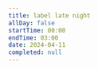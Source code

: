 ```yaml
---
title: label late night
allDay: false
startTime: 00:00
endTime: 03:00
date: 2024-04-11
completed: null
---
```

